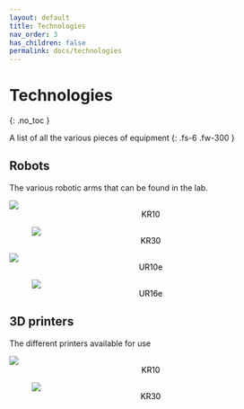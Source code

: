 ```yaml
---
layout: default
title: Technologies
nav_order: 3
has_children: false
permalink: docs/technologies
---
```


# Technologies
{: .no_toc }

A list of all the various pieces of equipment
{: .fs-6 .fw-300 }

## Robots
The various robotic arms that can be found in the lab.
<div class="grid">
  <div class="item">
    <div class="item-content">
      <!-- Safe zone, enter your custom markup -->
      <img id="Img" src="/labwiki/assets/images/kr10.jpg" onClick="location.href='https://rdflabfiu.github.io/labwiki/docs/technologies/kr10';" style="cursor:pointer;" />
      <figcaption style="color: black; text-align: center;">KR10</figcaption>
      <!-- Safe zone ends -->
    </div>
  </div>
  <div class="item">
    <div class="item-content">
      <figure>
        <img id="Img" src="/labwiki/assets/images/kr30.jpg" onClick="location.href='https://rdflabfiu.github.io/labwiki/docs/technologies/kr30';" style="cursor:pointer;" />
      <figcaption style="color: black; text-align: center;">KR30</figcaption>
      </figure>
    </div>
  </div>
  <div class="item">
    <div class="item-content">
      <!-- Safe zone, enter your custom markup -->
      <img id="Img" src="/labwiki/assets/images/ur10e.jpg" onClick="location.href='https://rdflabfiu.github.io/labwiki/docs/technologies/ur10e';" style="cursor:pointer;" />
      <figcaption style="color: black; text-align: center;">UR10e</figcaption>
      <!-- Safe zone ends -->
    </div>
  </div>
  <div class="item">
    <div class="item-content">
      <figure>
        <img id="Img" src="/labwiki/assets/images/ur16e.jpg" onClick="location.href='https://rdflabfiu.github.io/labwiki/docs/technologies/ur16e';" style="cursor:pointer;" />
      <figcaption style="color: black; text-align: center;">UR16e</figcaption>
      </figure>
    </div>
  </div>
</div>
<script src="https://cdnjs.cloudflare.com/ajax/libs/web-animations/2.3.2/web-animations.min.js"></script>
<script src="https://cdn.jsdelivr.net/gh/haltu/muuri@0.9.3/dist/muuri.min.js"></script>

## 3D printers
The different printers available for use
<div class="printerGrid">
  <div class="item">
    <div class="item-content">
      <!-- Safe zone, enter your custom markup -->
      <img id="Img" src="/labwiki/assets/images/prusa3.jpg" onClick="location.href='https://rdflabfiu.github.io/labwiki/docs/technologies/kr10';" style="cursor:pointer;" />
      <figcaption style="color: black; text-align: center;">KR10</figcaption>
      <!-- Safe zone ends -->
    </div>
  </div>
  <div class="item">
    <div class="item-content">
      <figure>
        <img id="Img" src="/labwiki/assets/images/formlab2.jpg" onClick="location.href='https://rdflabfiu.github.io/labwiki/docs/technologies/kr30';" style="cursor:pointer;" />
      <figcaption style="color: black; text-align: center;">KR30</figcaption>
      </figure>
    </div>
  </div>
</div>
<script>
    var grid = new Muuri('.grid');
    var printerGrid = new Muuri('.grid');
</script>
